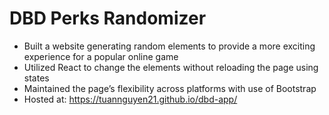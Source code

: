 # DBD Perks Randomizer

- Built a website generating random elements to provide a more exciting experience
for a popular online game
- Utilized React to change the elements without reloading the page using states
- Maintained the page’s flexibility across platforms with use of Bootstrap
- Hosted at: https://tuannguyen21.github.io/dbd-app/
